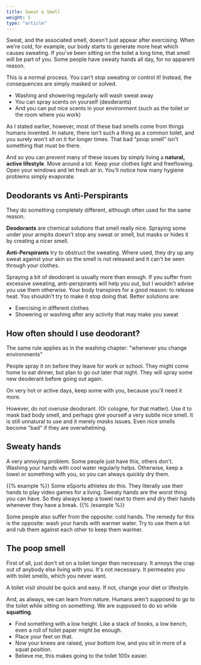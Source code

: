 ```yaml
---
title: Sweat & Smell
weight: 5
type: "article"
---
```


Sweat, and the associated smell, doesn't just appear after exercising. When we're cold, for example, our body starts to generate more heat which causes sweating. If you've been sitting on the toilet a long time, that smell will be part of you. Some people have sweaty hands all day, for no apparent reason.

This is a normal process. You can't _stop_ sweating or control it! Instead, the consequences are simply masked or solved.

* Washing and showering regularly will wash sweat away
* You can spray scents on yourself (deoderants)
* And you can put nice scents in your environment (such as the toilet or the room where you work)

As I stated earlier, however, most of these bad smells come from things humans invented. In nature, there isn't such a thing as a common toilet, and you surely won't sit on it for longer times. That bad "poop smell" isn't something that must be there. 

And so you can _prevent_ many of these issues by simply living a **natural, active lifestyle**. Move around a lot. Keep your clothes light and freeflowing. Open your windows and let fresh air in. You'll notice how many hygiene problems simply evaporate.

## Deodorants vs Anti-Perspirants

They do something completely different, although often used for the same reason.

**Deodorants** are chemical solutions that smell really nice. Spraying some under your armpits doesn't stop any sweat or smell, but masks or hides it by creating a nicer smell.

**Anti-Perspirants** try to obstruct the sweating. Where used, they dry up any sweat against your skin so the smell is not released and it can't be seen through your clothes.

Spraying a bit of deodorant is usually more than enough. If you suffer from excessive sweating, anti-perspirants will help you out, but I wouldn't advise you use them otherwise. Your body transpires for a good reason: to release heat. You shouldn't try to make it stop doing that. Better solutions are: 

* Exercising in different clothes
* Showering or washing after any activity that may make you sweat

## How often should I use deodorant?

The same rule applies as in the washing chapter: "whenever you change environments"

People spray it on before they leave for work or school. They might come home to eat dinner, but plan to go out later that night. They will spray some new deoderant before going out again. 

On very hot or active days, keep some with you, because you'll need it more.

However, do not overuse deodorant. (Or cologne, for that matter). Use it to mask bad body smell, and perhaps give yourself a very subtle nice smell. It is still unnatural to use and it merely _masks_ issues. Even nice smells become "bad" if they are overwhelming.

## Sweaty hands

A very annoying problem. Some people just have this, others don't. Washing your hands with cool water regularly helps. Otherwise, keep a towel or something with you, so you can always quickly dry them. 

{{% example %}}
Some eSports athletes do this. They literally use their hands to play video games for a living. Sweaty hands are the worst thing you can have. So they always keep a towel next to them and dry their hands whenever they have a break.
{{% /example %}}

Some people also suffer from the opposite: cold hands. The remedy for this is the opposite: wash your hands with warmer water. Try to use them a lot and rub them against each other to keep them warmer.

## The poop smell

First of all, just don't sit on a toilet longer than necessary. It annoys the crap out of anybody else living with you. It's not necessary. It permeates you with toilet smells, which you never want.

A toilet visit should be quick and easy. If not, change your diet or lifestyle.

And, as always, we can learn from nature. Humans aren't supposed to go to the toilet while _sitting_ on something. We are supposed to do so while **squatting**.

* Find something with a low height. Like a stack of books, a low bench, even a roll of toilet paper might be enough. 
* Place your feet on that.
* Now your knees are raised, your bottom low, and you sit in more of a squat position.
* Believe me, this makes going to the toilet 100x easier.